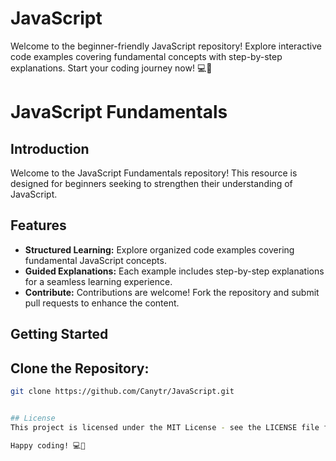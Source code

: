 # JavaScript
Welcome to the beginner-friendly JavaScript repository! Explore interactive code examples covering fundamental concepts with step-by-step explanations. Start your coding journey now! 💻🚀

# JavaScript Fundamentals

## Introduction

Welcome to the JavaScript Fundamentals repository! This resource is designed for beginners seeking to strengthen their understanding of JavaScript.

## Features

- **Structured Learning:** Explore organized code examples covering fundamental JavaScript concepts.
- **Guided Explanations:** Each example includes step-by-step explanations for a seamless learning experience.
- **Contribute:** Contributions are welcome! Fork the repository and submit pull requests to enhance the content.

## Getting Started

## Clone the Repository:
   ```bash
   git clone https://github.com/Canytr/JavaScript.git


## License
This project is licensed under the MIT License - see the LICENSE file for details.

Happy coding! 💻🚀
